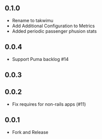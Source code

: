## 0.1.0

- Rename to takwimu 
- Add Additional Configuration to Metrics
- Added periodic passenger phusion stats

## 0.0.4

- Support Puma backlog #14

## 0.0.3

## 0.0.2

- Fix requires for non-rails apps (#11)

## 0.0.1

- Fork and Release
